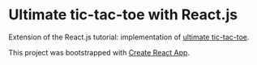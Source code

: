 Ultimate tic-tac-toe with React.js
==================================

Extension of the React.js tutorial: implementation of [ultimate tic-tac-toe](https://en.wikipedia.org/wiki/Ultimate_tic-tac-toe).

This project was bootstrapped with [Create React App](https://github.com/facebookincubator/create-react-app).
